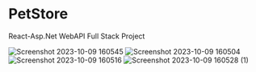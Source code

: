 # PetStore
 React-Asp.Net WebAPI Full Stack Project
 
![Screenshot 2023-10-09 160545](https://github.com/yasink11/PetStore/assets/100369628/b27c8bd0-c709-45cc-b7b9-1e7d2b749176)
![Screenshot 2023-10-09 160504](https://github.com/yasink11/PetStore/assets/100369628/23156888-9778-4449-97cb-952ec88bd130)
![Screenshot 2023-10-09 160516](https://github.com/yasink11/PetStore/assets/100369628/4601fe57-9936-4538-8488-c2f598fd5b35)
![Screenshot 2023-10-09 160528 (1)](https://github.com/yasink11/PetStore/assets/100369628/54f06e09-71e0-497d-bcb0-fed1cc0fe2b6)
